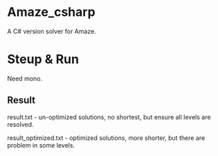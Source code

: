 # Amaze_csharp

A C# version solver for Amaze.

# Steup & Run

Need mono.

## Result

result.txt - un-optimized solutions, no shortest, but ensure all levels are resolved.

result_optimized.txt - optimized solutions, more shorter, but there are problem in some levels.


